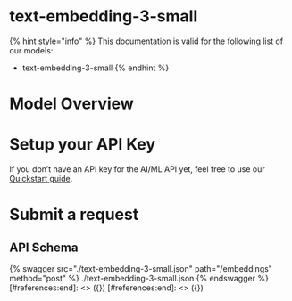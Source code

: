 [#references:start]: <> ({ "template": "openapi" })
[#references:start]: <> ({ "template": "openapi" })
# text-embedding-3-small

{% hint style="info" %}
This documentation is valid for the following list of our models:
* text-embedding-3-small
{% endhint %}

# Model Overview


# Setup your API Key
If you don’t have an API key for the AI/ML API yet, feel free to use our [Quickstart guide](https://docs.aimlapi.com/quickstart/setting-up).

# Submit a request
## API Schema
{% swagger src="./text-embedding-3-small.json" path="/embeddings" method="post" %}
./text-embedding-3-small.json
{% endswagger %}
[#references:end]: <> ({})
[#references:end]: <> ({})